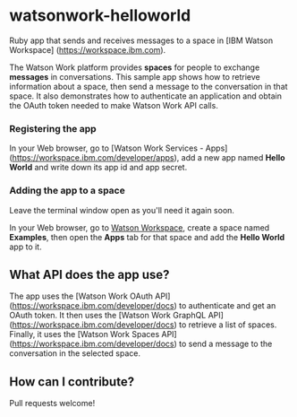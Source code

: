 # watsonwork-helloworld

Ruby app that sends and receives messages to a space in
[IBM Watson Workspace] (https://workspace.ibm.com).

The Watson Work platform provides **spaces** for people to exchange
**messages** in conversations. This sample app shows how to retrieve
information about a space, then send a message to the conversation in
that space. It also demonstrates how to authenticate an application and
obtain the OAuth token needed to make Watson Work API calls.

### Registering the app

In your Web browser, go to [Watson Work Services - Apps]
(https://workspace.ibm.com/developer/apps), add a new app named
**Hello World** and write down its app id and app secret.

### Adding the app to a space

Leave the terminal window open as you'll need it again soon.

In your Web browser, go to [Watson Workspace](https://workspace.ibm.com),
create a space named **Examples**, then open the **Apps** tab for that space
and add the **Hello World** app to it.


## What API does the app use?

The app uses the [Watson Work OAuth API]
(https://workspace.ibm.com/developer/docs) to authenticate and get an
OAuth token.  It then uses the [Watson Work GraphQL API]
(https://workspace.ibm.com/developer/docs) to retrieve a list of spaces.
Finally, it uses the [Watson Work Spaces API]
(https://workspace.ibm.com/developer/docs) to send a message to the
conversation in the selected space.

## How can I contribute?

Pull requests welcome!
